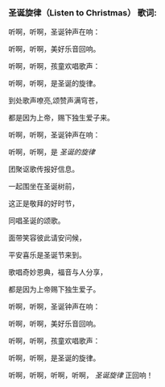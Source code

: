 

### 圣诞旋律（Listen to Christmas） 歌词:

听啊，听啊，圣诞钟声在响：

听啊，听啊，美好乐音回响。

听啊，听啊，孩童欢唱歌声：

听啊，听啊，是圣诞的旋律。

到处歌声嘹亮,颂赞声满穹苍，

都是因为上帝，赐下独生爱子来。

听啊，听啊，圣诞钟声在响：

听啊，听啊，是 _圣诞的旋律_

团聚讴歌传报好信息。

一起围坐在圣诞树前，

这正是敬拜的好时节，

同唱圣诞的颂歌。

面带笑容彼此请安问候，

平安喜乐是圣诞节来到。

歌唱奇妙恩典，福音与人分享，

都是因为上帝赐下独生爱子。

听啊，听啊，圣诞钟声在响：

听啊，听啊，美好乐音回响。

听啊，听啊，孩童欢唱歌声：

听啊，听啊，是圣诞的旋律。

听啊，听啊，听啊，听啊， _圣诞旋律_ 正回响！

